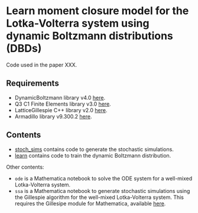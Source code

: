 # Learn moment closure model for the Lotka-Volterra system using dynamic Boltzmann distributions (DBDs)

Code used in the paper XXX.

## Requirements

* DynamicBoltzmann library v4.0 [here](https://github.com/smrfeld/DynamicBoltzmann/releases/tag/4.0).
* Q3 C1 Finite Elements library v3.0 [here](https://github.com/smrfeld/Q3-C1-Finite-Elements/releases/tag/3.0).
* LatticeGillespie C++ library v2.0 [here](https://github.com/smrfeld/LatticeGillespieCpp/releases/tag/2.0).
* Armadillo library v9.300.2 [here](http://arma.sourceforge.net/download.html).

## Contents

* [stoch_sims](stoch_sims) contains code to generate the stochastic simulations.
* [learn](learn) contains code to train the dynamic Boltzmann distribution.

Other contents:
* `ode` is a Mathematica notebook to solve the ODE system for a well-mixed Lotka-Volterra system.
* `ssa` is a Mathematica notebook to generate stochastic simulations using the Gillespie algorithm for the well-mixed Lotka-Volterra system. This requires the Gillesipe module for Mathematica, available [here](https://github.com/smrfeld/GillespieMathematica).